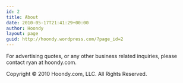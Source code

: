 ```yaml
---
id: 2
title: About
date: 2010-05-17T21:41:29+00:00
author: Hoondy
layout: page
guid: http://hoondy.wordpress.com/?page_id=2
---
```

For advertising quotes, or any other business related inquiries, please contact ryan at hoondy.com.

Copyright © 2010 Hoondy.com, LLC. All Rights Reserved.

<div class="al2fb_like_button">
  <div id="fb-root">
  </div><fb:like href="http://hoondy.com/about/" send="true" layout="standard" show_faces="true" share="true" width="450" action="like" font="arial" colorscheme="light" ref="AL2FB"></fb:like>
</div>